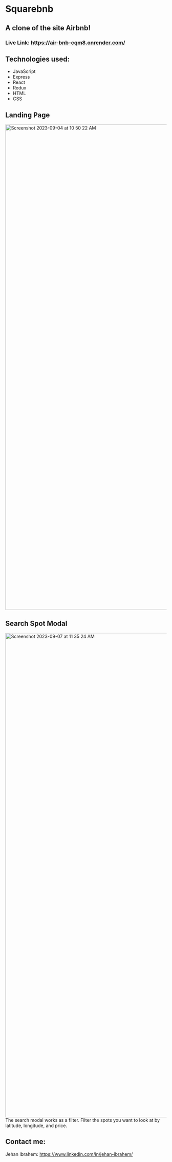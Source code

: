 # Squarebnb
## A clone of the site Airbnb!
### Live Link: https://air-bnb-cqm8.onrender.com/
## Technologies used:
* JavaScript
* Express
* React
* Redux
* HTML
* CSS
  
## Landing Page
<img width="1511" alt="Screenshot 2023-09-04 at 10 50 22 AM" src="https://github.com/jibrahem/squarebnb/assets/118121002/d87a0bee-5813-4c1d-a7a4-078b0bf5796e">

## Search Spot Modal
<img width="1508" alt="Screenshot 2023-09-07 at 11 35 24 AM" src="https://github.com/jibrahem/squarebnb/assets/118121002/57db4383-f54d-4f4b-86e6-6cc806226e06">
The search modal works as a filter. Filter the spots you want to look at by latitude, longitude, and price.

## Contact me:
Jehan Ibrahem: https://www.linkedin.com/in/jehan-ibrahem/
